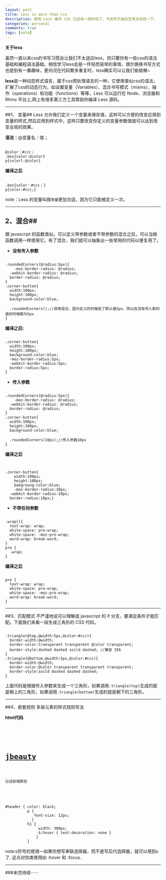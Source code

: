 ```yaml
---
layout: post
title: Less is more than css
description: 使用 Less 编写 CSS 已经有一段时间了，今天终于抽出空来对总结一下。
categories: personal
comments: true
tags: [note]
---
```





  
**关于less**

  虽然一直以来css的书写习惯会让我们不太适应less，但只要你有一些css的语法基础和编程语法基础，相信学习less会是一件轻而易举的事情，偶尔换换书写方式也是别有一番趣味，更何况在代码繁多重复时，less确实可以让我们偷偷懒~


  **less**是一种动态样式语言，属于css预处理语言的一种，它使用类似css的语法，扩展了css的动态行为，如设置变量（Variables）、混合书写模式（mixins）、操作（operations）和功能（functions）等等，Less 可以运行在 Node、浏览器和 Rhino 平台上,网上有很多第三方工具帮助你编译 Less 源码。

 

-------------------

##1、 变量##
Less 允许我们定义一个变量来保存值，这样可以方便的改变应用到变量的样式,然后应用到样式中，这样只要改变你定义的变量参数值就可以达到改变全局的效果。

**语法：**@变量名：值；

<pre><code>
@color：#ccc；
.box{color:@color}  
p{colorl:@color}
</code></pre>

**编译之后**

<pre><code>
.box{color：#ccc；}
p{color:#ccc;}
</code></pre>
note：Less 的变量叫做```常量```更加合适，因为它只能被定义一次。

-------------------

## 2、混合##
跟 javascript 的函数类似，可以定义带参数或者不带参数的混合之后，可以当做函数调用一样使用它。有了混合，我们就可以抽象出一些常用的代码以便复用了。

* **没有传入参数**
<pre><code>
.roundedCorners(@radius:5px){
    -moz-border-radius: @radius;
  -webkit-border-radius: @radius;
  border-radius: @radius;
}
.corner-button{
  width:100px;
  height:100px;
  background-color:blue;
  
  .roundedCorners();//调用混合，因为定义的时候给了默认值5px，所以在没有传入新的值的时候都为5px
}
</code></pre>

**编译之后:**

<pre><code>
.corner-button{
  width:100px;
  height:100px;
  background-color:blue;
  -moz-border-radius:5px;
  -webkit-border-radius:5px;
  border-radius:5px;
}
</code></pre>
* **传入参数**
<pre><code>
.roundedCorners(@radius:5px){
    -moz-border-radius: @radius;
  -webkit-border-radius: @radius;
  border-radius: @radius;
}
.corner-button{
  width:100px;
  height:100px;
  background-color:blue;
  
  .roundedCorners(10px);//传入参数10px
}
</code></pre>

**编译之后**

<pre><code>

.corner-button{
    width:100px;
    height:100px;
    bakgroung-color:blue; 
    -moz-border-radius:10px;
  -webkit-border-radius:10px;
  border-radius:10px;}
</code></pre>

* **不带任何参数**
<pre><code>
.wrap(){
  text-wrap: wrap;
  white-space: pre-wrap;
  white-space: -moz-pre-wrap;
  word-wrap: break-word;
}
pre {
  .wrap;
}
</code></pre>

**编译之后**

<pre><code>
pre {
  text-wrap: wrap;
  white-space: pre-wrap;
  white-space: -moz-pre-wrap;
  word-wrap: break-word;
}
</code></pre>

-------------------

##3、匹配模式
不严谨地说可以理解成 javascript 的 if 分支，要满足条件才能匹配。下面我们来看一段生成三角形的 CSS 代码。

<pre><code>
.triangle(@top,@width:5px,@color:#ccc){
  border-width:@width;
  border-color:transparent transparent @color transparent;
  border-style:dashed dashed soild dashed; //兼容 IE6 
}
.triangle(@bottom,@width:5px,@color:#ccc){
  border-width:@width;
  border-color:@color transparent transparent transparent;
  border-style:soild dashed dashed dashed;
}
</code></pre>

上面代码是根据传入参数来生成一个三角形，如果调用```.triangle(top)```生成的就是朝上的三角形，如果调用```.triangle(bottom)```生成的就是朝下的三角形，

-------------------

##4、嵌套规则
多层元素的样式规则写法

**html代码**
<pre><code>

<div id="header">
          <h1><a href="">jbeauty</a></h1>
          <p>记述前端那些</p>
</div>
</code></pre>

<pre><code>
#header { color: black;
          p {
             font-size: 12px;
            }
          h1 {
               width: 300px;
               &:hover { text-decoration: none }
              }
          }
</code></pre>

note:``` & ```符号的使用—如果你想写串联选择器，而不是写后代选择器，就可以用到```&```了. 这点对伪类使用如 :hover 和 :focus.


-------------------

###未完待续······

      




